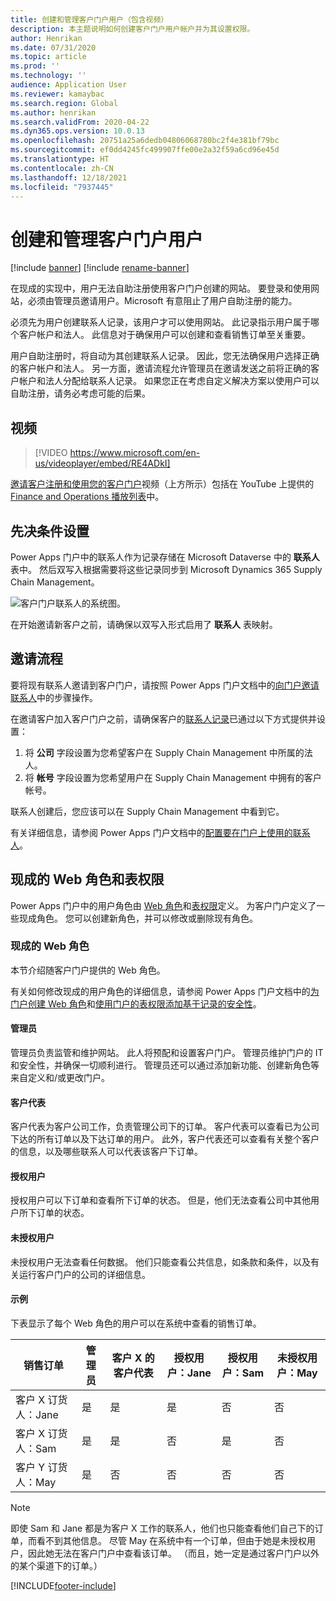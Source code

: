 ```yaml
---
title: 创建和管理客户门户用户（包含视频）
description: 本主题说明如何创建客户门户用户帐户并为其设置权限。
author: Henrikan
ms.date: 07/31/2020
ms.topic: article
ms.prod: ''
ms.technology: ''
audience: Application User
ms.reviewer: kamaybac
ms.search.region: Global
ms.author: henrikan
ms.search.validFrom: 2020-04-22
ms.dyn365.ops.version: 10.0.13
ms.openlocfilehash: 20751a25a6dedb04806068780bc2f4e381bf79bc
ms.sourcegitcommit: ef0dd4245fc499907ffe00e2a32f59a6cd96e45d
ms.translationtype: HT
ms.contentlocale: zh-CN
ms.lasthandoff: 12/18/2021
ms.locfileid: "7937445"
---
```

# <a name="create-and-manage-customer-portal-users"></a>创建和管理客户门户用户

[!include [banner](../includes/banner.md)]
[!include [rename-banner](~/includes/cc-data-platform-banner.md)]

在现成的实现中，用户无法自助注册使用客户门户创建的网站。 要登录和使用网站，必须由管理员邀请用户。Microsoft 有意阻止了用户自助注册的能力。

必须先为用户创建联系人记录，该用户才可以使用网站。 此记录指示用户属于哪个客户帐户和法人。 此信息对于确保用户可以创建和查看销售订单至关重要。

用户自助注册时，将自动为其创建联系人记录。 因此，您无法确保用户选择正确的客户帐户和法人。 另一方面，邀请流程允许管理员在邀请发送之前将正确的客户帐户和法人分配给联系人记录。 如果您正在考虑自定义解决方案以使用户可以自助注册，请务必考虑可能的后果。

## <a name="video"></a>视频
> [!VIDEO https://www.microsoft.com/en-us/videoplayer/embed/RE4ADkI]

[邀请客户注册和使用您的客户门户](https://youtu.be/drGUYHX9QIQ)视频（上方所示）包括在 YouTube 上提供的 [Finance and Operations 播放列表](https://www.youtube.com/playlist?list=PLcakwueIHoT_SYfIaPGoOhloFoCXiUSyW)中。

## <a name="prerequisite-setup"></a>先决条件设置

Power Apps 门户中的联系人作为记录存储在 Microsoft Dataverse 中的 **联系人** 表中。 然后双写入根据需要将这些记录同步到 Microsoft Dynamics 365 Supply Chain Management。

![客户门户联系人的系统图。](media/customer-portal-contacts.png "客户门户联系人的系统图")

在开始邀请新客户之前，请确保以双写入形式启用了 **联系人** 表映射。

## <a name="the-invitation-process"></a>邀请流程

要将现有联系人邀请到客户门户，请按照 Power Apps 门户文档中的[向门户邀请联系人](/powerapps/maker/portals/configure/invite-contacts)中的步骤操作。

在邀请客户加入客户门户之前，请确保客户的[联系人记录](/powerapps/maker/portals/configure/configure-contacts)已通过以下方式提供并设置：

1. 将 **公司** 字段设置为您希望客户在 Supply Chain Management 中所属的法人。
2. 将 **帐号** 字段设置为您希望用户在 Supply Chain Management 中拥有的客户帐号。

联系人创建后，您应该可以在 Supply Chain Management 中看到它。

有关详细信息，请参阅 Power Apps 门户文档中的[配置要在门户上使用的联系人](/powerapps/maker/portals/configure/configure-contacts)。

## <a name="out-of-box-web-roles-and-table-permissions"></a>现成的 Web 角色和表权限

Power Apps 门户中的用户角色由 [Web 角色](/powerapps/maker/portals/configure/create-web-roles)和[表权限](/powerapps/maker/portals/configure/assign-entity-permissions)定义。 为客户门户定义了一些现成角色。 您可以创建新角色，并可以修改或删除现有角色。

### <a name="out-of-box-web-roles"></a>现成的 Web 角色

本节介绍随客户门户提供的 Web 角色。

有关如何修改现成的用户角色的详细信息，请参阅 Power Apps 门户文档中的[为门户创建 Web 角色](/powerapps/maker/portals/configure/create-web-roles)和[使用门户的表权限添加基于记录的安全性](/powerapps/maker/portals/configure/assign-entity-permissions)。

#### <a name="administrator"></a>管理员

管理员负责监管和维护网站。 此人将预配和设置客户门户。 管理员维护门户的 IT 和安全性，并确保一切顺利进行。 管理员还可以通过添加新功能、创建新角色等来自定义和/或更改门户。

#### <a name="customer-representative"></a>客户代表

客户代表为客户公司工作，负责管理公司下的订单。 客户代表可以查看已为公司下达的所有订单以及下达订单的用户。 此外，客户代表还可以查看有关整个客户的信息，以及哪些联系人可以代表该客户下订单。

#### <a name="authorized-users"></a>授权用户

授权用户可以下订单和查看所下订单的状态。 但是，他们无法查看公司中其他用户所下订单的状态。

#### <a name="unauthorized-users"></a>未授权用户

未授权用户无法查看任何数据。 他们只能查看公共信息，如条款和条件，以及有关运行客户门户的公司的详细信息。

#### <a name="example"></a>示例

下表显示了每个 Web 角色的用户可以在系统中查看的销售订单。

| 销售订单 | 管理员 | 客户&nbsp;X 的客户代表 | 授权用户：Jane | 授权用户：Sam | 未授权用户：May |
|---|---|---|---|---|---|
| 客户&nbsp;X 订货人：Jane&nbsp; | 是 | 是 | 是 | 否 | 否 |
| 客户&nbsp;X 订货人：Sam&nbsp; | 是 | 是 | 否 | 是 | 否 |
| 客户&nbsp;Y 订货人：May&nbsp; | 是 | 否 | 否 | 否 | 否 |

> [!NOTE]
> 即使 Sam 和 Jane 都是为客户 X 工作的联系人，他们也只能查看他们自己下的订单，而看不到其他信息。 尽管 May 在系统中有一个订单，但由于她是未授权用户，因此她无法在客户门户中查看该订单。 （而且，她一定是通过客户门户以外的某个渠道下的订单。）


[!INCLUDE[footer-include](../../includes/footer-banner.md)]